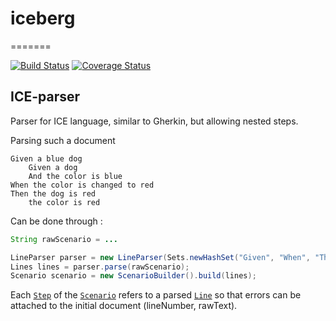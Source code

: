 # iceberg
=======

[![Build Status](https://travis-ci.org/GeVa2072/iceberg.svg?branch=master)](https://travis-ci.org/GeVa2072/iceberg)
[![Coverage Status](https://coveralls.io/repos/github/GeVa2072/iceberg/badge.svg?branch=master)](https://coveralls.io/github/GeVa2072/iceberg?branch=master)

## ICE-parser

Parser for ICE language, similar to Gherkin, but allowing nested steps.

Parsing such a document
```
Given a blue dog
    Given a dog
    And the color is blue
When the color is changed to red
Then the dog is red
    the color is red
```

Can be done through :

```java
String rawScenario = ...

LineParser parser = new LineParser(Sets.newHashSet("Given", "When", "Then", "And"));
Lines lines = parser.parse(rawScenario);
Scenario scenario = new ScenarioBuilder().build(lines);
```

Each [`Step`](src/main/java/com/github/ledoyen/Step.java) of the [`Scenario`](src/main/java/com/github/ledoyen/Step.java) refers to a parsed [`Line`](src/main/java/com/github/ledoyen/Lines.java) so that errors can be attached to the initial document (lineNumber, rawText).
